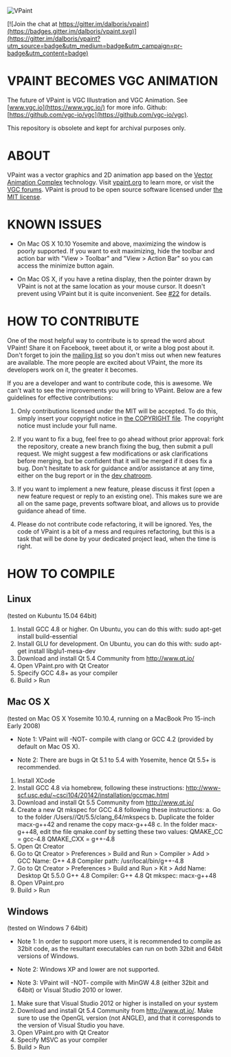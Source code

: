 ![VPaint](https://github.com/dalboris/vpaint/blob/master/src/Gui/images/logobeta.png)

[![Join the chat at https://gitter.im/dalboris/vpaint](https://badges.gitter.im/dalboris/vpaint.svg)](https://gitter.im/dalboris/vpaint?utm_source=badge&utm_medium=badge&utm_campaign=pr-badge&utm_content=badge)

# VPAINT BECOMES VGC ANIMATION

The future of VPaint is VGC Illustration and VGC Animation. See [www.vgc.io](https://www.vgc.io/) for more info. Github:  [https://github.com/vgc-io/vgc](https://github.com/vgc-io/vgc).

This repository is obsolete and kept for archival purposes only. 


# ABOUT

VPaint was a vector graphics and 2D animation app based on the
[Vector Animation Complex](http://www.borisdalstein.com/research/vac/) 
technology. Visit [vpaint.org](http://vpaint.org) to learn more,
or visit the [VGC forums](http://forums.vgc.io/). VPaint is proud to 
be open source software licensed under 
[the MIT license](https://github.com/dalboris/vpaint/blob/master/LICENSE.MIT).


# KNOWN ISSUES

- On Mac OS X 10.10 Yosemite and above, maximizing the window is poorly supported. If you want to exit maximizing, hide the toolbar and action bar with "View > Toolbar" and "View > Action Bar" so you can access the minimize button again.

- On Mac OS X, if you have a retina display, then the pointer drawn by VPaint is not at the same location as your mouse cursor. It doesn't prevent using VPaint but it is quite inconvenient. See [#22](https://github.com/dalboris/vpaint/issues/22) for details.


# HOW TO CONTRIBUTE

One of the most helpful way to contribute is to spread the word about VPaint! Share it on Facebook, tweet about it, or write a blog post about it. Don't forget to join the [mailing list](http://www.vpaint.org/#about) so you don't miss out when new features are available. The more people are excited about VPaint, the more its developers work on it, the greater it becomes.

If you are a developer and want to contribute code, this is awesome. We can't wait to see the improvements you will bring to VPaint. Below are a few guidelines for effective contributions:

1. Only contributions licensed under the MIT will be accepted. To do this, simply insert your copyright notice in [the COPYRIGHT file](https://github.com/dalboris/vpaint/blob/master/COPYRIGHT). The copyright notice must
include your full name.

2. If you want to fix a bug, feel free to go ahead without prior approval: fork the repository, create a new branch fixing the bug, then submit a pull request. We might suggest a few modifications or ask clarifications before merging, but be confident that it will be merged if it does fix a bug. Don't hesitate to ask for guidance and/or assistance at any time, either on the bug report or in the [dev chatroom](https://gitter.im/dalboris/vpaint).

3. If you want to implement a new feature, please discuss it first (open a new feature request or reply to an existing one). This makes sure we are all on the same page, prevents software bloat, and allows us to provide guidance ahead of time.

4. Please do not contribute code refactoring, it will be ignored. Yes, the code of VPaint is a bit of a mess and requires refactoring, but this is a task that will be done by your dedicated project lead, when the time is right.


# HOW TO COMPILE

## Linux

(tested on Kubuntu 15.04 64bit)

1. Install GCC 4.8 or higher. On Ubuntu, you can do this with:
     sudo apt-get install build-essential
2. Install GLU for development. On Ubuntu, you can do this with:
     sudo apt-get install libglu1-mesa-dev
3. Download and install Qt 5.4 Community from http://www.qt.io/
4. Open VPaint.pro with Qt Creator
5. Specify GCC 4.8+ as your compiler
6. Build > Run


## Mac OS X

(tested on Mac OS X Yosemite 10.10.4, running on a MacBook Pro 15-inch Early 2008)

- Note 1: VPaint will -NOT- compile with clang or GCC 4.2 (provided by default on Mac OS X).

- Note 2: There are bugs in Qt 5.1 to 5.4 with Yosemite, hence Qt 5.5+ is recommended.

1. Install XCode
2. Install GCC 4.8 via homebrew, following these instructions:
     http://www-scf.usc.edu/~csci104/20142/installation/gccmac.html
3. Download and install Qt 5.5 Community from http://www.qt.io/
4. Create a new Qt mkspec for GCC 4.8 following these instructions:
    a. Go to the folder /Users/<username>/Qt/5.5/clang_64/mkspecs
    b. Duplicate the folder macx-g++42 and rename the copy macx-g++48
    c. In the folder macx-g++48, edit the file qmake.conf by setting these two values:
        QMAKE_CC  = gcc-4.8
        QMAKE_CXX = g++-4.8
5. Open Qt Creator
6. Go to Qt Creator > Preferences > Build and Run > Compiler > Add > GCC
    Name: G++ 4.8
    Compiler path: /usr/local/bin/g++-4.8
7. Go to Qt Creator > Preferences > Build and Run > Kit > Add
    Name: Desktop Qt 5.5.0 G++ 4.8
    Compiler: G++ 4.8
    Qt mkspec: macx-g++48
8. Open VPaint.pro
9. Build > Run


## Windows

(tested on Windows 7 64bit)

- Note 1: In order to support more users, it is recommended to compile as 32bit code, as
          the resultant executables can run on both 32bit and 64bit versions of Windows.

- Note 2: Windows XP and lower are not supported.

- Note 3: VPaint will -NOT- compile with MinGW 4.8 (either 32bit and 64bit)
        or Visual Studio 2010 or lower.

1. Make sure that Visual Studio 2012 or higher is installed on your system
2. Download and install Qt 5.4 Community from http://www.qt.io/.  Make
   sure to use the OpenGL version (not ANGLE), and that it corresponds to
   the version of Visual Studio you have.
3. Open VPaint.pro with Qt Creator
4. Specify MSVC as your compiler
5. Build > Run
